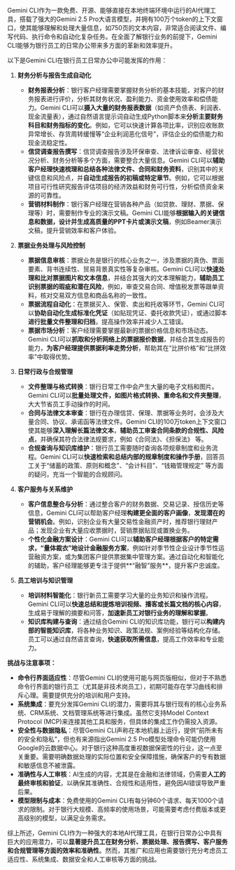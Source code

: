 Gemini CLI作为一款免费、开源、能够直接在本地终端环境中运行的AI代理工具，搭载了强大的Gemini 2.5 Pro大语言模型，并拥有100万个token的上下文窗口，使其能够理解和处理大量信息，如750页的文本内容，非常适合阅读文件、编写代码、执行命令和自动化复杂任务。在全面了解银行业务的前提下，Gemini CLI能够为银行员工的日常办公带来多方面的革新和效率提升。

以下是Gemini CLI在银行员工日常办公中可能发挥的作用：

1.  **财务分析与报告生成自动化**
    *   **财务报表分析**：银行客户经理需要掌握财务分析的基本技能，对客户的财务报表进行评价，分析其财务状况、盈利能力、资金使用效率和偿债能力。Gemini CLI可以**摄入大量的财务报表数据**（如资产负债表、利润表、现金流量表），通过自然语言提示词自动生成Python脚本来**分析主要财务科目和财务指标的变化**。例如，它可以快速计算各项比率，识别应收账款异常增长、存货周转缓慢等“企业利润恶化信号”，评估企业的偿债能力和现金流稳定性。
    *   **信贷调查报告撰写**：信贷调查报告涉及环保审查、法律诉讼审查、经营状况分析、财务分析等多个方面，需要整合大量信息。Gemini CLI可以**辅助客户经理快速梳理和总结各种法律文件、合同和财务资料**，识别其中的关键信息和风险点，并**自动生成报告的初稿或特定章节**。例如，它可以根据项目可行性研究报告评估项目的经济效益和财务可行性，分析偿债资金来源的可靠性。
    *   **营销材料制作**：银行客户经理在营销各种产品（如贷款、理财、票据、保理等）时，需要制作专业的演示文稿。Gemini CLI能够**根据输入的关键信息和数据，设计并生成高质量的PPT卡片或演示文稿**，例如Beamer演示文稿，提升营销效率和客户体验。

2.  **票据业务处理与风险控制**
    *   **票据信息审核**：票据业务是银行的核心业务之一，涉及票据的真伪、票面要素、背书连续性、贸易背景真实性等复杂审核。Gemini CLI可以**快速处理和比对票据图片和文本信息**，并结合其强大的文本理解能力，**辅助员工识别票据的瑕疵和潜在风险**，例如，审查交易合同、增值税发票等跟单资料，核对交易双方信息和商品名称的一致性。
    *   **票据流程自动化**：在票据买入、保管、卖出和托收等环节，Gemini CLI可以**协助自动化生成标准化凭证**（如贴现凭证、委托收款凭证），或通过脚本**进行批量文件整理和归档**，提高操作效率并减少人工错误。
    *   **票据市场分析**：客户经理需要掌握最新的票据价格信息和市场动态。Gemini CLI可以**抓取和分析网络上的票据报价数据**，并结合其生成报告的能力，**为客户经理提供票据利率走势分析**，帮助其在“比拼价格”和“比拼效率”中取得优势。

3.  **日常行政与合规管理**
    *   **文件整理与格式转换**：银行日常工作中会产生大量的电子文档和图片。Gemini CLI可以**批量处理文件，如图片格式转换、重命名和文件夹整理**，大大节省员工手动操作的时间。
    *   **合同与法律文本审查**：银行在办理信贷、保理、票据等业务时，会涉及大量合同、协议、承诺函等法律文件。Gemini CLI的100万token上下文窗口使其能够**深入理解长篇法律文本**，**辅助员工审查合同条款的合规性、风险点**，并确保其符合法律法规要求，例如《合同法》、《担保法》 等。
    *   **合规查询与知识库维护**：银行员工需要随时查询各项规章制度和业务流程。Gemini CLI可以**快速检索和总结内部的规章制度和操作手册**，回答员工关于“储蓄的政策、原则和概念”、“会计科目”、“钱箱管理规定” 等方面的疑问，充当一个智能的合规顾问。

4.  **客户服务与关系维护**
    *   **客户信息整合与分析**：通过整合客户的财务数据、交易记录、授信历史等信息，Gemini CLI可以帮助客户经理**构建更全面的客户画像**，**发现潜在的营销机会**。例如，识别企业有大量交易性金融资产时，推荐银行理财产品；发现企业有大量应收票据时，营销票据贴现或置换业务。
    *   **个性化金融方案设计**：Gemini CLI可以**辅助客户经理根据客户的特定需求，“量体裁衣”地设计金融服务方案**，例如针对季节性企业设计季节性运营融资方案，或为集团客户提供票据集中管理方案。通过自动化和智能化的辅助，客户经理能够更专注于提供**“融智”服务**，提升客户忠诚度。

5.  **员工培训与知识管理**
    *   **培训材料智能化**：银行新员工需要学习大量的业务知识和操作流程。Gemini CLI可以**快速总结和提炼培训视频、播客或长篇文档的核心内容**，生成易于理解的摘要和问答，**加速新员工对银行业务的理解和掌握**。
    *   **知识库构建与查询**：通过结合Gemini CLI的知识库功能，银行可以**构建内部的智能知识库**，将各种业务知识、政策法规、案例经验等结构化存储。员工可以通过自然语言查询，**快速获取所需信息**，提高工作效率和专业能力。

**挑战与注意事项：**

*   **命令行界面适应性**：尽管Gemini CLI的使用可能与网页版相似，但对于不熟悉命令行界面的银行员工（尤其是非技术岗员工），初期可能存在学习曲线和排斥心理。需要提供充分的培训和用户支持。
*   **系统集成**：要充分发挥Gemini CLI的潜力，需要将其与银行现有的核心业务系统、CRM系统、文档管理系统等进行集成。虽然它支持Model Context Protocol (MCP)来连接其他工具和服务，但具体的集成工作仍需投入资源。
*   **安全性与数据隐私**：尽管Gemini CLI声称在本地机器上运行，提供“前所未有的安全和隐私”，但也有来源指出Gemini 2.5 Pro模型处理命令可能仍使用Google的云数据中心。对于银行这种高度重视数据保密性的行业，这一点至关重要。需要明确数据处理的实际位置和安全保障措施，确保客户的专有数据和敏感信息不被泄露。
*   **准确性与人工审核**：AI生成的内容，尤其是在金融和法律领域，仍需要**人工的最终审核和验证**，以确保其准确性、合规性和适用性，避免因AI错误导致严重后果。
*   **模型限制与成本**：免费使用的Gemini CLI有每分钟60个请求、每天1000个请求的限制。对于银行大规模、高频率的使用场景，可能需要考虑付费版本或更高级别的模型，以满足业务需求。

综上所述，Gemini CLI作为一种强大的本地AI代理工具，在银行日常办公中具有巨大的应用潜力，可以**显著提升员工在财务分析、票据处理、报告撰写、客户服务和合规管理等方面的效率和准确性**。然而，其推广和应用也需要银行充分考虑员工适应性、系统集成、数据安全和人工审核等方面的挑战。